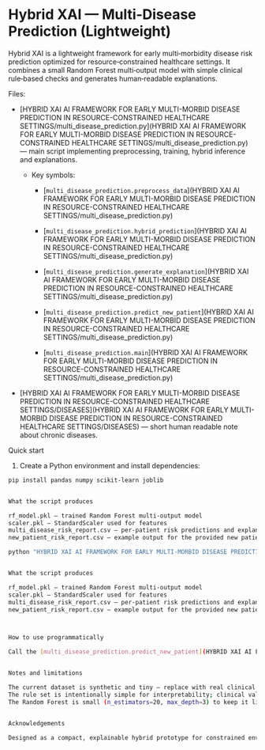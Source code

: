 # Hybrid XAI — Multi‑Disease Prediction (Lightweight)

Hybrid XAI is a lightweight framework for early multi‑morbidity disease risk prediction optimized for resource‑constrained healthcare settings. It combines a small Random Forest multi‑output model with simple clinical rule‑based checks and generates human‑readable explanations.


Files:
- [HYBRID XAI AI FRAMEWORK FOR EARLY MULTI-MORBID DISEASE PREDICTION IN RESOURCE-CONSTRAINED HEALTHCARE SETTINGS/multi_disease_prediction.py](HYBRID XAI AI FRAMEWORK FOR EARLY MULTI-MORBID DISEASE PREDICTION IN RESOURCE-CONSTRAINED HEALTHCARE SETTINGS/multi_disease_prediction.py) — main script implementing preprocessing, training, hybrid inference and explanations.

  - Key symbols:

    - [`multi_disease_prediction.preprocess_data`](HYBRID XAI AI FRAMEWORK FOR EARLY MULTI-MORBID DISEASE PREDICTION IN RESOURCE-CONSTRAINED HEALTHCARE SETTINGS/multi_disease_prediction.py)

    - [`multi_disease_prediction.hybrid_prediction`](HYBRID XAI AI FRAMEWORK FOR EARLY MULTI-MORBID DISEASE PREDICTION IN RESOURCE-CONSTRAINED HEALTHCARE SETTINGS/multi_disease_prediction.py)

    - [`multi_disease_prediction.generate_explanation`](HYBRID XAI AI FRAMEWORK FOR EARLY MULTI-MORBID DISEASE PREDICTION IN RESOURCE-CONSTRAINED HEALTHCARE SETTINGS/multi_disease_prediction.py)

    - [`multi_disease_prediction.predict_new_patient`](HYBRID XAI AI FRAMEWORK FOR EARLY MULTI-MORBID DISEASE PREDICTION IN RESOURCE-CONSTRAINED HEALTHCARE SETTINGS/multi_disease_prediction.py)

    - [`multi_disease_prediction.main`](HYBRID XAI AI FRAMEWORK FOR EARLY MULTI-MORBID DISEASE PREDICTION IN RESOURCE-CONSTRAINED HEALTHCARE SETTINGS/multi_disease_prediction.py)

- [HYBRID XAI AI FRAMEWORK FOR EARLY MULTI-MORBID DISEASE PREDICTION IN RESOURCE-CONSTRAINED HEALTHCARE SETTINGS/DISEASES](HYBRID XAI AI FRAMEWORK FOR EARLY MULTI-MORBID DISEASE PREDICTION IN RESOURCE-CONSTRAINED HEALTHCARE SETTINGS/DISEASES) — short human readable note about chronic diseases.


Quick start

1. Create a Python environment and install dependencies:
```sh
pip install pandas numpy scikit-learn joblib


What the script produces

rf_model.pkl — trained Random Forest multi‑output model
scaler.pkl — StandardScaler used for features
multi_disease_risk_report.csv — per‑patient risk predictions and explanations for the test set
new_patient_risk_report.csv — example output for the provided new patient

python "HYBRID XAI AI FRAMEWORK FOR EARLY MULTI-MORBID DISEASE PREDICTION IN RESOURCE-CONSTRAINED HEALTHCARE SETTINGS/multi_disease_prediction.py"


What the script produces

rf_model.pkl — trained Random Forest multi‑output model
scaler.pkl — StandardScaler used for features
multi_disease_risk_report.csv — per‑patient risk predictions and explanations for the test set
new_patient_risk_report.csv — example output for the provided new patient



How to use programmatically

Call the [multi_disease_prediction.predict_new_patient](HYBRID XAI AI FRAMEWORK FOR EARLY MULTI-MORBID DISEASE PREDICTION IN RESOURCE-CONSTRAINED HEALTHCARE SETTINGS/multi_disease_prediction.py) function to get predictions for a single patient record (pass a dict with fields AGE, GENDER, BMI, BP_SYSTOLIC, BP_DIASTOLIC, GLUCOSE, CHOLESTEROL, EGFR, FAMILY_HISTORY, SMOKING).


Notes and limitations

The current dataset is synthetic and tiny — replace with real clinical data for production use.
The rule set is intentionally simple for interpretability; clinical validation is required before deployment.
The Random Forest is small (n_estimators=20, max_depth=3) to keep it lightweight; adjust for accuracy/resource tradeoffs.


Acknowledgements

Designed as a compact, explainable hybrid prototype for constrained environments.
